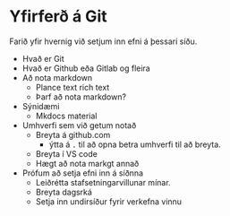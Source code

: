 # Yfirferð á Git

Farið yfir hvernig við setjum inn efni á þessari síðu.


- Hvað er Git
- Hvað er Github eða Gitlab og fleira
- Að nota markdown
  - Plance text rich text
  - Þarf að nota markdown?
- Sýnidæmi
  - Mkdocs material
- Umhverfi sem við getum notað
  - Breyta á github.com
    - ýtta á ```.``` til að opna betra umhverfi til að breyta.
  - Breyta í VS code
  - Hægt að nota markgt annað
- Prófum að setja efni inn á síðnna
  - Leiðrétta stafsetningarvillunar mínar.
  - Breyta dagsrká
  - Setja inn undirsíður fyrir verkefna vinnu
